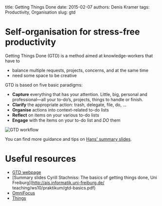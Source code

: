 title: Getting Things Done
date: 2015-02-07
authors: Denis Kramer
tags: Productivity, Organisation
slug: gtd

# Self-organisation for stress-free productivity

Getting Things Done (GTD) is a method aimed at knowledge-workers that have to 

- balance multiple requests, projects, concerns, and at the same time
- need some space to be creative

GTD is based on five basic paradigms:

* **Capture** everything that has your attention. Little, big, personal 
  and professional—all your to-do’s, projects, things to handle or finish.
* **Clarify** the appropriate action: trash, delegate, file, do, ...
* **Organise** actions into context-related to-do lists
* **Reflect** on items on your various to-do lists
* **Engage** with the items on your to-do list and *DO* them

![GTD workflow]({filename}/gtd/gtd_workflow.png)	

You can find more guidance and tips on [Hans' summary slides](http://www.southampton.ac.uk/~fangohr/training/Getting-Things-Done-Introduction-Hans-Fangohr.pdf).

# Useful resources

* [GTD webpage](http://gettingthingsdone.com)
* [Summary slides Cyrill Stachniss: The basics of getting things done, Uni Freiburg](http://ais.informatik.uni-freiburg.de/ teaching/ws10/praktikum/gtd-basics.pdf)
* [OmniFocus](https://www.omnigroup.com/omnifocus/)
* [Things](https://culturedcode.com/things/)

